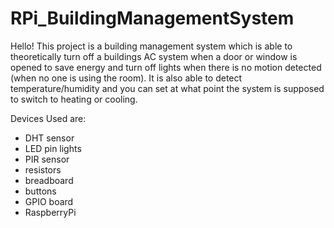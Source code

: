 # RPi_BuildingManagementSystem

Hello! This project is a building management system which is able to theoretically turn off a buildings AC system when a door or window is opened to save energy 
and turn off lights when there is no motion detected (when no one is using the room). It is also able to detect temperature/humidity and you can set
at what point the system is supposed to switch to heating or cooling.

Devices Used are: 
- DHT sensor
- LED pin lights
- PIR sensor
- resistors
- breadboard
- buttons
- GPIO board
- RaspberryPi
